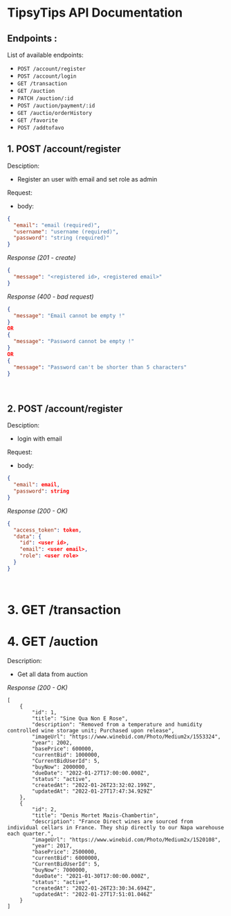 # TipsyTips API Documentation

## Endpoints :

List of available endpoints:

- `POST /account/register`
- `POST /account/login`
- `GET /transaction`
- `GET /auction`
- `PATCH /auction/:id`
- `POST /auction/payment/:id`
- `GET /auctio/orderHistory`
- `GET /favorite`
- `POST /addtofavo`
  &nbsp;

## 1. POST /account/register
Desciption:

- Register an user with email and set role as admin

Request:

- body:

```json
{
  "email": "email (required)",
  "username": "username (required)",
  "password": "string (required)"
}
```

_Response (201 - create)_

```json
{
  "message": "<registered id>, <registered email>"
}
```

_Response (400 - bad request)_

```json
{
  "message": "Email cannot be empty !"
}
OR
{
  "message": "Password cannot be empty !"
}
OR
{
  "message": "Password can't be shorter than 5 characters"
}
```

&nbsp;

## 2. POST /account/register

Desciption:

- login with email

Request:

- body:

```json
{
  "email": email,
  "password": string
}
```

_Response (200 - OK)_

```json
{
  "access_token": token,
  "data": {
    "id": <user id>,
    "email": <user email>,
    "role": <user role>
  }
}
```

&nbsp;

# 3. GET /transaction

# 4. GET /auction

Description: 
- Get all data from auction

_Response (200 - OK)_
```
[
    {
        "id": 1,
        "title": "Sine Qua Non E Rose",
        "description": "Removed from a temperature and humidity controlled wine storage unit; Purchased upon release",
        "imageUrl": "https://www.winebid.com/Photo/Medium2x/1553324",
        "year": 2002,
        "basePrice": 600000,
        "currentBid": 1000000,
        "CurrentBidUserId": 5,
        "buyNow": 2000000,
        "dueDate": "2022-01-27T17:00:00.000Z",
        "status": "active",
        "createdAt": "2022-01-26T23:32:02.199Z",
        "updatedAt": "2022-01-27T17:47:34.929Z"
    },
    {
        "id": 2,
        "title": "Denis Mortet Mazis-Chambertin",
        "description": "France Direct wines are sourced from individual cellars in France. They ship directly to our Napa warehouse each quarter.",
        "imageUrl": "https://www.winebid.com/Photo/Medium2x/1520108",
        "year": 2017,
        "basePrice": 2500000,
        "currentBid": 6000000,
        "CurrentBidUserId": 5,
        "buyNow": 7000000,
        "dueDate": "2021-01-30T17:00:00.000Z",
        "status": "active",
        "createdAt": "2022-01-26T23:30:34.694Z",
        "updatedAt": "2022-01-27T17:51:01.046Z"
    }
]
```
